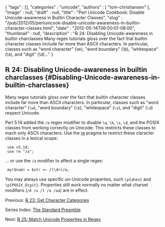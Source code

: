 {
   "tags" : [],
   "categories" : "unicode",
   "authors" : [
      "tom-christiansen"
   ],
   "image" : null,
   "draft" : null,
   "title" : "Perl Unicode Cookbook: Disable Unicode-awareness in Builtin Character Classes",
   "slug" : "/pub/2012/05/perlunicook-disable-unicode-awareness-in-builtin-character-classes.html",
   "date" : "2012-05-14T06:00:01-08:00",
   "thumbnail" : null,
   "description" : "℞ 24: Disabling Unicode-awareness in builtin charclasses Many regex tutorials gloss over the fact that builtin character classes include far more than ASCII characters. In particular, classes such as \"word character\" (\\w), \"word boundary\" (\\b), \"whitespace\" (\\s), and \"digit\" (\\d)..."
}





℞ 24: Disabling Unicode-awareness in builtin charclasses {#Disabling-Unicode-awareness-in-builtin-charclasses}
--------------------------------------------------------

Many regex tutorials gloss over the fact that builtin character classes
include far more than ASCII characters. In particular, classes such as
"word character" (`\w`), "word boundary" (`\b`), "whitespace" (`\s`),
and "digit" (`\d`) respect Unicode.

Perl 5.14 added the `/a` regex modifier to disable `\w`, `\b`, `\s`,
`\d`, and the POSIX classes from working correctly on Unicode. This
restricts these classes to mach only ASCII characters. Use the
[re](http://perldoc.perl.org/re.html) pragma to restrict these claracter
classes in a lexical scope:

     use v5.14;
     use re "/a";

... or use the `/a` modifier to affect a single regex:

     my($num) = $str =~ /(\d+)/a;

You may always use speciﬁc un-Unicode properties, such `\p{ahex}` and
`\p{POSIX_Digit}`. Properties still work normally no matter what charset
modiﬁers (`/d /u /l /a /aa`) are in eﬀect.

Previous: [℞ 23: Get Character
Categories](/media/_pub_2012_05_perlunicook-disable-unicode-awareness-in-builtin-character-classes/perlunicook-get-character-categories.html)

Series Index: [The Standard
Preamble](/media/_pub_2012_05_perlunicook-disable-unicode-awareness-in-builtin-character-classes/perlunicook-standard-preamble.html)

Next: [℞ 25: Match Unicode Properties in
Regex](/media/_pub_2012_05_perlunicook-disable-unicode-awareness-in-builtin-character-classes/perlunicook-match-unicode-properties-in-regex.html)


